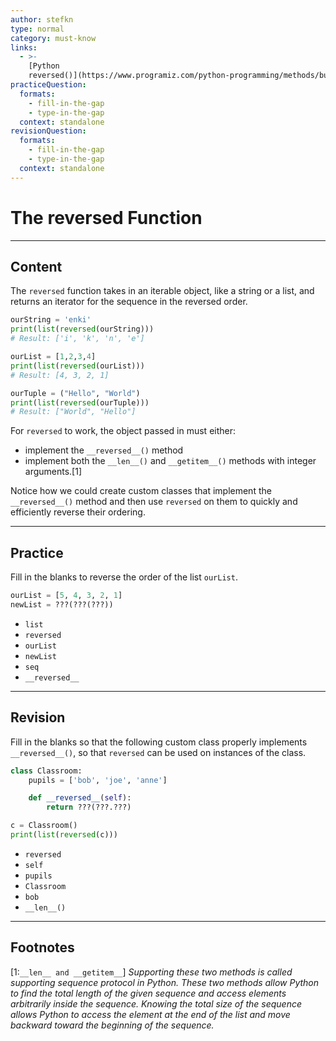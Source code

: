 ```yaml
---
author: stefkn
type: normal
category: must-know
links:
  - >-
    [Python
    reversed()](https://www.programiz.com/python-programming/methods/built-in/reversed){website}
practiceQuestion:
  formats:
    - fill-in-the-gap
    - type-in-the-gap
  context: standalone
revisionQuestion:
  formats:
    - fill-in-the-gap
    - type-in-the-gap
  context: standalone
---
```


# The reversed Function


---

## Content

The `reversed` function takes in an iterable object, like a string or a list, and returns an iterator for the sequence in the reversed order.

```python
ourString = 'enki'
print(list(reversed(ourString)))
# Result: ['i', 'k', 'n', 'e']

ourList = [1,2,3,4]
print(list(reversed(ourList)))
# Result: [4, 3, 2, 1]

ourTuple = ("Hello", "World")
print(list(reversed(ourTuple)))
# Result: ["World", "Hello"]
```

For `reversed` to work, the object passed in must either:
- implement the `__reversed__()` method
- implement both the `__len__()` and `__getitem__()` methods with integer arguments.[1]


Notice how we could create custom classes that implement the `__reversed__()` method and then use `reversed` on them to quickly and efficiently reverse their ordering. 

---

## Practice

Fill in the blanks to reverse the order of the list `ourList`.

```python
ourList = [5, 4, 3, 2, 1]
newList = ???(???(???))
```

- `list`
- `reversed`
- `ourList`
- `newList`
- `seq`
- `__reversed__`


---

## Revision

Fill in the blanks so that the following custom class properly implements `__reversed__()`, so that `reversed` can be used on instances of the class.

```python
class Classroom:
    pupils = ['bob', 'joe', 'anne']

    def __reversed__(self):
        return ???(???.???)

c = Classroom()
print(list(reversed(c)))
```

- `reversed`
- `self`
- `pupils`
- `Classroom`
- `bob`
- `__len__()`


---

## Footnotes

[1:`__len__ and __getitem__`]
*Supporting these two methods is called supporting sequence protocol in Python. These two methods allow Python to find the total length of the given sequence and access elements arbitrarily inside the sequence. Knowing the total size of the sequence allows Python to access the element at the end of the list and move backward toward the beginning of the sequence.*
 